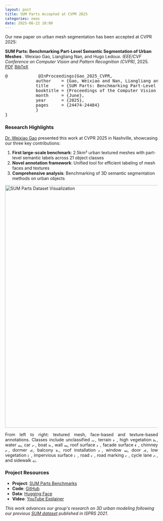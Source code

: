 ```yaml
---
layout: post
title: SUM Parts Accepted at CVPR 2025
categories: news
date: 2025-06-22 10:00
---
```


Our new paper on urban mesh segmentation has been accepted at CVPR 2025:

<div class="filteredelement"><strong> SUM Parts: Benchmarking Part-Level Semantic Segmentation of Urban Meshes </strong>. Weixiao Gao, Liangliang Nan, and Hugo Ledoux. <em> IEEE/CVF Conference on Computer Vision and Pattern Recognition (CVPR)</em>, 2025.<br/>
<a href="https://openaccess.thecvf.com/content/CVPR2025/html/Gao_SUM_Parts_Benchmarking_Part-Level_Semantic_Segmentation_of_Urban_Meshes_CVPR_2025_paper.html"><i class="fas fa-external-link-alt"></i> PDF</a>
<a href="#sum-parts-ref" data-toggle="collapse"><i class="fas fa-caret-square-down"></i> BibTeX</a> 
<div id="sum-parts-ref" class="collapse" tabindex="-1"><pre class="bibtex">@            @InProceedings{Gao_2025_CVPR,
            author    = {Gao, Weixiao and Nan, Liangliang and Ledoux, Hugo},
            title     = {SUM Parts: Benchmarking Part-Level Semantic Segmentation of Urban Meshes},
            booktitle = {Proceedings of the Computer Vision and Pattern Recognition Conference (CVPR)},
            month     = {June},
            year      = {2025},
            pages     = {24474-24484}
            }
}
</pre></div></div>

### Research Highlights
[Dr. Weixiao Gao](https://3d.bk.tudelft.nl/weixiao/) presented this work at CVPR 2025 in Nashville, showcasing our three key contributions:

1. **First large-scale benchmark**: 2.5km² urban textured meshes with part-level semantic labels across 21 object classes
2. **Novel annotation framework**: Unified tool for efficient labeling of mesh faces and textures
3. **Comprehensive analysis**: Benchmarking of 3D semantic segmentation methods on urban objects

<a href="https://tudelft3d.github.io/SUMParts/">
  <img src="{{ site.baseurl }}/img/2025/sumparts_overview.png" width="800px" alt="SUM Parts Dataset Visualization"/>
</a>

<p style="text-align: justify;">
From left to right: textured mesh, face-based and texture-based annotations. Classes include unclassified
<img src="{{ site.baseurl }}/img/2025/icons/unclassified.png" alt="unclassified" style="height:0.8em; vertical-align:middle">,
terrain
<img src="{{ site.baseurl }}/img/2025/icons/terrain.png" alt="terrain" style="height:0.8em; vertical-align:middle">,
high vegetation
<img src="{{ site.baseurl }}/img/2025/icons/high_vegetation.png" alt="high vegetation" style="height:0.8em; vertical-align:middle">,
water
<img src="{{ site.baseurl }}/img/2025/icons/water.png" alt="water" style="height:0.8em; vertical-align:middle">,
car
<img src="{{ site.baseurl }}/img/2025/icons/car.png" alt="car" style="height:0.8em; vertical-align:middle">,
boat
<img src="{{ site.baseurl }}/img/2025/icons/boat.png" alt="boat" style="height:0.8em; vertical-align:middle">,
wall
<img src="{{ site.baseurl }}/img/2025/icons/wall.png" alt="wall" style="height:0.8em; vertical-align:middle">,
roof surface
<img src="{{ site.baseurl }}/img/2025/icons/roof_surface.png" alt="roof surface" style="height:0.8em; vertical-align:middle">,
facade surface
<img src="{{ site.baseurl }}/img/2025/icons/facade_surface.png" alt="facade surface" style="height:0.8em; vertical-align:middle">,
chimney
<img src="{{ site.baseurl }}/img/2025/icons/chimney.png" alt="chimney" style="height:0.8em; vertical-align:middle">,
dormer
<img src="{{ site.baseurl }}/img/2025/icons/dormer.png" alt="dormer" style="height:0.8em; vertical-align:middle">,
balcony
<img src="{{ site.baseurl }}/img/2025/icons/balcony.png" alt="balcony" style="height:0.8em; vertical-align:middle">,
roof installation
<img src="{{ site.baseurl }}/img/2025/icons/roof_installation.png" alt="roof installation" style="height:0.8em; vertical-align:middle">,
window
<img src="{{ site.baseurl }}/img/2025/icons/window.png" alt="window" style="height:0.8em; vertical-align:middle">,
door
<img src="{{ site.baseurl }}/img/2025/icons/door.png" alt="door" style="height:0.8em; vertical-align:middle">,
low vegetation
<img src="{{ site.baseurl }}/img/2025/icons/low_vegetation.png" alt="low vegetation" style="height:0.8em; vertical-align:middle">,
impervious surface
<img src="{{ site.baseurl }}/img/2025/icons/impervious_surface.png" alt="impervious surface" style="height:0.8em; vertical-align:middle">,
road
<img src="{{ site.baseurl }}/img/2025/icons/road.png" alt="road" style="height:0.8em; vertical-align:middle">,
road marking
<img src="{{ site.baseurl }}/img/2025/icons/road_marking.png" alt="road marking" style="height:0.8em; vertical-align:middle">,
cycle lane
<img src="{{ site.baseurl }}/img/2025/icons/cycle_lane.png" alt="cycle lane" style="height:0.8em; vertical-align:middle">,
and sidewalk
<img src="{{ site.baseurl }}/img/2025/icons/sidewalk.png" alt="sidewalk" style="height:0.8em; vertical-align:middle">.
</p>

### Project Resources
- **Project**: [SUM Parts Benchmarks](https://tudelft3d.github.io/SUMParts/)
- **Code**: [GitHub](https://github.com/tudelft3d/SUM-Parts-Benchmarking-Part-Level-Semantic-Segmentation-of-Urban-Meshes.git)
- **Data**: [Hugging Face](https://huggingface.co/datasets/gwxgrxhyz/SUM-Parts)
- **Video**: [YouTube Explainer](https://youtu.be/CUi1Hf_GSlQ?si=AvghBzWzSCtXCllk)

*This work advances our group's research on 3D urban modeling following our previous [SUM dataset](https://3d.bk.tudelft.nl/projects/meshannotation/) published in ISPRS 2021.*